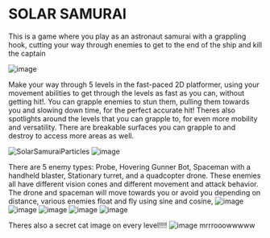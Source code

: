 # SOLAR SAMURAI

This is a game where you play as an astronaut samurai with a grappling hook, cutting your way through enemies to get to the end of the ship and kill the captain

![image](https://github.com/user-attachments/assets/51135ddb-78f5-410e-b76b-62a79beae066)

Make your way through 5 levels in the fast-paced 2D platformer, using your movement abilities to get through the levels as fast as you can, without getting hit!. You can grapple enemies to stun them, pulling them towards you and slowing down time, for the perfect accurate hit! Theres also spotlights around the levels that you can grapple to, for even more mobility and versatility. There are breakable surfaces you can grapple to and destroy to access more areas as well.

![SolarSamuraiParticles](https://github.com/user-attachments/assets/3093c33c-d031-4558-b017-f953d4bbc67c)
![image](https://github.com/user-attachments/assets/1bbf954a-282b-4471-95b5-427434813849)

There are 5 enemy types:
Probe, Hovering Gunner Bot, Spaceman with a handheld blaster, Stationary turret, and a quadcopter drone. 
These enemies all have different vision cones and different movement and attack behavior. The drone and spaceman will move towards you or avoid you depending on distance, various enemies float and fly using sine and cosine,
![image](https://github.com/user-attachments/assets/9b7d2e18-6d77-4782-81c7-b6427cad4218)
![image](https://github.com/user-attachments/assets/3dc1cffd-6219-4e9a-a713-a287d4e34e51)
![image](https://github.com/user-attachments/assets/0e15e9f3-7ee9-4a3d-87bf-bbcc323a005d)
![image](https://github.com/user-attachments/assets/bf54725f-40b9-4df6-b805-5c84417a680b)
![image](https://github.com/user-attachments/assets/8015f88e-47c3-4713-b33a-359133cc96bc)






Theres also a secret cat image on every level!!!!
![image](https://github.com/user-attachments/assets/48fd4e0c-b9a0-485e-8a60-9c445bd4b751)
mrrrooowwwww

